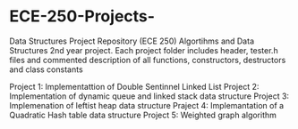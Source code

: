 # ECE-250-Projects-
Data Structures Project Repository (ECE 250)
Algortihms and Data Structures 2nd year project. Each project folder includes header, tester.h files and commented description of all functions, constructors, destructors and class constants  

Project 1: Implementattion of Double Sentinnel Linked List 
Project 2: Implementation of dynamic queue and linked stack data structure 
Project 3: Implemenation of leftist heap data structure 
Praject 4: Implemantation of a Quadratic Hash table data structure 
Project 5: Weighted graph algorithm 
